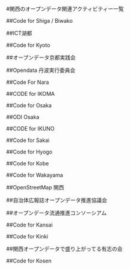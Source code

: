 #関西のオープンデータ関連アクティビティー一覧

##Code for Shiga / Biwako

##ICT湖都

##Code for Kyoto

##オープンデータ京都実践会

##Opendata 丹波実行委員会

##Code For Nara

##CODE for IKOMA

##Code for Osaka

##ODI Osaka

##CODE for IKUNO

##Code for Sakai

##Code for Hyogo

##Code for Kobe

##Code for Wakayama

##OpenStreetMap 関西

##自治体広報誌オープンデータ推進協議会

##オープンデータ流通推進コンソーシアム

##Code for Kansai

##Code for Kinki

##関西オープンデータで盛り上がってる有志の会

##Code for Kosen